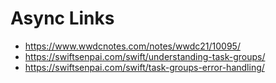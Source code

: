 # Async Links

- https://www.wwdcnotes.com/notes/wwdc21/10095/
- https://swiftsenpai.com/swift/understanding-task-groups/
- https://swiftsenpai.com/swift/task-groups-error-handling/
